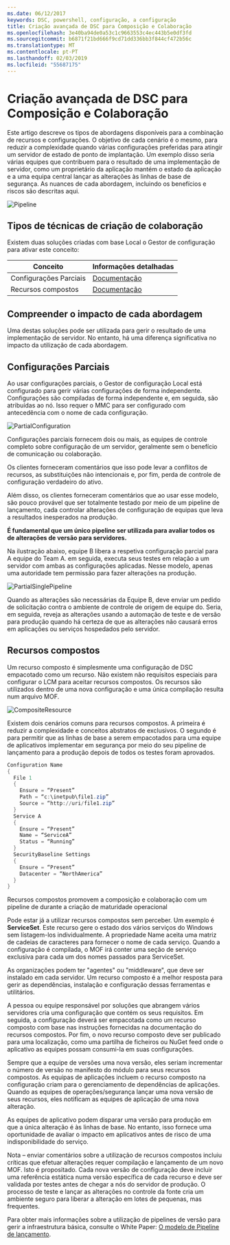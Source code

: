 ```yaml
---
ms.date: 06/12/2017
keywords: DSC, powershell, configuração, a configuração
title: Criação avançada de DSC para Composição e Colaboração
ms.openlocfilehash: 3e40ba94de0a53c1c9663553c4ec443b5e0df3fd
ms.sourcegitcommit: b6871f21bd666f9cd71dd336bb3f844cf472b56c
ms.translationtype: MT
ms.contentlocale: pt-PT
ms.lasthandoff: 02/03/2019
ms.locfileid: "55687175"
---
```

# <a name="advanced-dsc-authoring-for-composition-and-collaboration"></a>Criação avançada de DSC para Composição e Colaboração

Este artigo descreve os tipos de abordagens disponíveis para a combinação de recursos e configurações.
O objetivo de cada cenário é o mesmo, para reduzir a complexidade quando várias configurações preferidas para atingir um servidor de estado de ponto de implantação.
Um exemplo disso seria várias equipes que contribuem para o resultado de uma implementação de servidor, como um proprietário da aplicação mantém o estado da aplicação e a uma equipa central lançar as alterações às linhas de base de segurança.
As nuances de cada abordagem, incluindo os benefícios e riscos são descritas aqui.

![Pipeline](../images/Pipeline.jpg)

## <a name="types-of-collaborative-authoring-techniques"></a>Tipos de técnicas de criação de colaboração

Existem duas soluções criadas com base Local o Gestor de configuração para ativar este conceito:

| Conceito | Informações detalhadas
|-|-
| Configurações Parciais | [Documentação](../pull-server/partialConfigs.md)
| Recursos compostos | [Documentação](../resources/authoringResourceComposite.md)

## <a name="understanding-the-impact-of-each-approach"></a>Compreender o impacto de cada abordagem

Uma destas soluções pode ser utilizada para gerir o resultado de uma implementação de servidor.
No entanto, há uma diferença significativa no impacto da utilização de cada abordagem.

## <a name="partial-configurations"></a>Configurações Parciais

Ao usar configurações parciais, o Gestor de configuração Local está configurado para gerir várias configurações de forma independente.
Configurações são compiladas de forma independente e, em seguida, são atribuídas ao nó.
Isso requer o MMC para ser configurado com antecedência com o nome de cada configuração.

![PartialConfiguration](../images/PartialConfiguration.jpg)

Configurações parciais fornecem dois ou mais, as equipes de controle completo sobre configuração de um servidor, geralmente sem o benefício de comunicação ou colaboração.

Os clientes forneceram comentários que isso pode levar a conflitos de recursos, as substituições não intencionais e, por fim, perda de controle de configuração verdadeiro do ativo.

Além disso, os clientes forneceram comentários que ao usar esse modelo, são pouco provável que ser totalmente testado por meio de um pipeline de lançamento, cada controlar alterações de configuração de equipas que leva a resultados inesperados na produção.

**É fundamental que um único pipeline ser utilizada para avaliar todos os de alterações de versão para servidores.**

Na ilustração abaixo, equipe B libera a respetiva configuração parcial para A equipe do Team A. em seguida, executa seus testes em relação a um servidor com ambas as configurações aplicadas.
Nesse modelo, apenas uma autoridade tem permissão para fazer alterações na produção.

![PartialSinglePipeline](../images/PartialSinglePipeline.jpg)

Quando as alterações são necessárias da Equipe B, deve enviar um pedido de solicitação contra o ambiente de controle de origem de equipe do.
Seria, em seguida, reveja as alterações usando a automação de teste e de versão para produção quando há certeza de que as alterações não causará erros em aplicações ou serviços hospedados pelo servidor.

## <a name="composite-resources"></a>Recursos compostos

Um recurso composto é simplesmente uma configuração de DSC empacotado como um recurso.
Não existem não requisitos especiais para configurar o LCM para aceitar recursos compostos.
Os recursos são utilizados dentro de uma nova configuração e uma única compilação resulta num arquivo MOF.

![CompositeResource](../images/CompositeResource.jpg)

Existem dois cenários comuns para recursos compostos.
A primeira é reduzir a complexidade e conceitos abstratos de exclusivos.
O segundo é para permitir que as linhas de base a serem empacotados para uma equipe de aplicativos implementar em segurança por meio do seu pipeline de lançamento para a produção depois de todos os testes foram aprovados.

```PowerShell
Configuration Name
{
  File 1
  {
    Ensure = “Present”
    Path = “c:\inetpub\file1.zip”
    Source = “http://uri/file1.zip”
  }
  Service A
  {
    Ensure = “Present”
    Name = “ServiceA”
    Status = “Running”
  }
  SecurityBaseline Settings
  {
    Ensure = “Present”
    Datacenter = “NorthAmerica”
  }
}
```

Recursos compostos promovem a composição e colaboração com um pipeline de durante a criação de maturidade operacional

Pode estar já a utilizar recursos compostos sem perceber.
Um exemplo é **ServiceSet**.
Este recurso gere o estado dos vários serviços do Windows sem listagem-los individualmente.
A propriedade Name aceita uma matriz de cadeias de caracteres para fornecer o nome de cada serviço.
Quando a configuração é compilada, o MOF irá conter uma seção de serviço exclusiva para cada um dos nomes passados para ServiceSet.

As organizações podem ter "agentes" ou "middleware", que deve ser instalado em cada servidor.
Um recurso composto é a melhor resposta para gerir as dependências, instalação e configuração dessas ferramentas e utilitários.

A pessoa ou equipe responsável por soluções que abrangem vários servidores cria uma configuração que contém os seus requisitos.
Em seguida, a configuração deverá ser empacotada como um recurso composto com base nas instruções fornecidas na documentação do recursos compostos.
Por fim, o novo recurso composto deve ser publicado para uma localização, como uma partilha de ficheiros ou NuGet feed onde o aplicativo as equipes possam consumi-la em suas configurações.

Sempre que a equipe de versões uma nova versão, eles seriam incrementar o número de versão no manifesto do módulo para seus recursos compostos.
As equipas de aplicações incluem o recurso composto na configuração criam para o gerenciamento de dependências de aplicações.
Quando as equipes de operações/segurança lançar uma nova versão de seus recursos, eles notificam as equipes de aplicação de uma nova alteração.

As equipes de aplicativo podem disparar uma versão para produção em que a única alteração é às linhas de base.
No entanto, isso fornece uma oportunidade de avaliar o impacto em aplicativos antes de risco de uma indisponibilidade do serviço.

Nota – enviar comentários sobre a utilização de recursos compostos incluiu críticas que efetuar alterações requer compilação e lançamento de um novo MOF.
Isto é propositado.
Cada nova versão de configuração deve incluir uma referência estática numa versão específica de cada recurso e deve ser validada por testes antes de chegar a nós do servidor de produção.
O processo de teste e lançar as alterações no controle da fonte cria um ambiente seguro para liberar a alteração em lotes de pequenas, mas frequentes.

Para obter mais informações sobre a utilização de pipelines de versão para gerir a infraestrutura básica, consulte o White Paper: [O modelo de Pipeline de lançamento](../further-reading/whitepapers.md).
